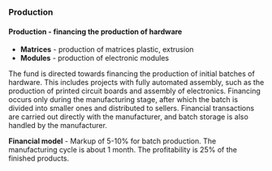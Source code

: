 
### Production

#### Production - financing the production of hardware
- **Matrices** - production of matrices plastic, extrusion
- **Modules** - production of electronic modules

The fund is directed towards financing the production of initial batches of hardware. This includes projects with fully
automated assembly, such as the production of printed circuit boards and assembly of electronics. Financing occurs only
during the manufacturing stage, after which the batch is divided into smaller ones and distributed to sellers. Financial
transactions are carried out directly with the manufacturer, and batch storage is also handled by the manufacturer.

**Financial model** - Markup of 5-10% for batch production. The manufacturing cycle is about 1 month. The profitability
is 25% of the finished products.
